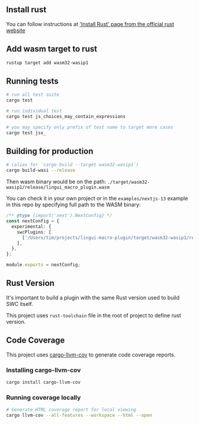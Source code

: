 ## Install rust

You can follow instructions at ['Install Rust' page from the official rust website](https://www.rust-lang.org/tools/install)

## Add wasm target to rust

```bash
rustup target add wasm32-wasip1
```

## Running tests
```bash
# run all test suite
cargo test

# run individual test
cargo test js_choices_may_contain_expressions

# you may specify only prefix of test name to target more cases
cargo test jsx_
```

## Building for production

```bash
# (alias for `cargo build --target wasm32-wasip1`)
cargo build-wasi --release
```
Then wasm binary would be on the path: `./target/wasm32-wasip1/release/lingui_macro_plugin.wasm`

You can check it in your own project or in the `examples/nextjs-13` example in this repo by specifying full path to the WASM binary:

```ts
/** @type {import('next').NextConfig} */
const nextConfig = {
  experimental: {
    swcPlugins: [
      ['/Users/tim/projects/lingui-macro-plugin/target/wasm32-wasip1/release/lingui_macro_plugin.wasm', {}],
    ],
  },
};

module.exports = nextConfig;
```

## Rust Version

It's important to build a plugin with the same Rust version used to build SWC itself.

This project uses `rust-toolchain` file in the root of project to define rust version.

## Code Coverage

This project uses [cargo-llvm-cov](https://github.com/taiki-e/cargo-llvm-cov) to generate code coverage reports.

### Installing cargo-llvm-cov
```bash
cargo install cargo-llvm-cov
```

### Running coverage locally
```bash
# Generate HTML coverage report for local viewing
cargo llvm-cov --all-features --workspace --html --open
```
